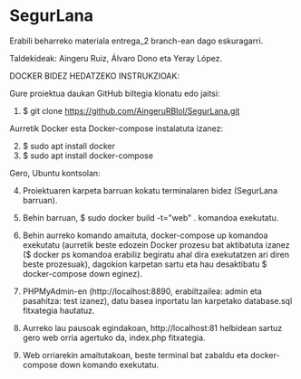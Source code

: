# SegurLana
Erabili beharreko materiala entrega_2 branch-ean dago eskuragarri.

Taldekideak: Aingeru Ruiz, Álvaro Dono eta Yeray López.

DOCKER BIDEZ HEDATZEKO INSTRUKZIOAK:

Gure proiektua daukan GitHub biltegia klonatu edo jaitsi:
1. $ git clone https://github.com/AingeruRBlol/SegurLana.git

Aurretik Docker esta Docker-compose instalatuta izanez:

2. $ sudo apt install docker
3. $ sudo apt install docker-compose

Gero, Ubuntu kontsolan:

4. Proiektuaren karpeta barruan kokatu terminalaren bidez (SegurLana barruan).

5. Behin barruan, $ sudo docker build -t="web" . komandoa exekutatu.
   
6. Behin aurreko komando amaituta, docker-compose up komandoa exekutatu (aurretik beste edozein Docker prozesu bat aktibatuta izanez ($ docker ps komandoa erabiliz begiratu ahal dira exekutatzen ari diren beste prozesuak), dagokion karpetan sartu eta hau desaktibatu $ docker-compose down eginez).
   
7. PHPMyAdmin-en (http://localhost:8890, erabiltzailea: admin eta pasahitza: test izanez), datu basea inportatu lan karpetako database.sql fitxategia hautatuz.
    
8. Aurreko lau pausoak egindakoan, http://localhost:81 helbidean sartuz gero web orria agertuko da, index.php fitxategia.
    
9. Web orriarekin amaitutakoan, beste terminal bat zabaldu eta docker-compose down komando exekutatu.
